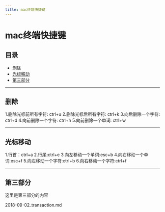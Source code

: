 ```yaml
---
title: mac终端快捷键
---
```


# mac终端快捷键

## 目录
+ [删除](#partI)
+ [光标移动](#partII)
+ [第三部分](#partIII)

----------------------------------

## 删除
 1.删除光标前所有字符: ctrl+u
 2.删除光标后所有字符: ctrl+k
 3.向后删除一个字符: ctrl+d
 4.向前删除一个字符: ctrl+h
 5.向前删除一个单词: ctrl+w

----------------------------------

## 光标移动
1.行首：ctrl+a
2.行尾:ctrl+e
3.向左移动一个单词:esc+b
4.向右移动一个单词:esc+f
5.向左移动一个字符:ctrl+b
6.向右移动一个字符:ctrl+f

----------------------------------

## 第三部分
 

这里是第三部分的内容

2018-09-02_transaction.md
